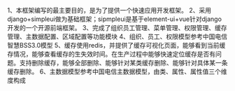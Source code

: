 1、本框架编写的最主要目的，是为了提供一个快速应用开发框架。
2、采用django+simpleui做为基础框架；sipmpleui是基于element-ui+vue针对django开发的一个开源前端框架。
3、完成了组织员工管理、菜单管理、权限管理、缓存管理、主数据配置、区域配置等功能模块
4、组织、员工、权限模型参考中国电信智慧BSS3.0模型
5、缓存使用redis，并提供了缓存可视化页面，能够看到当前缓存情况，能够查看缓存的生失效时间。在生产过程中能够快速定位缓存是否有问题。支持删除缓存，能够全部删除、能够针对某类缓存删除、能够针对具体某一条缓存删除。
6、主数据模型参考中国电信主数据模型，由类、属性、属性值三个维度构成

